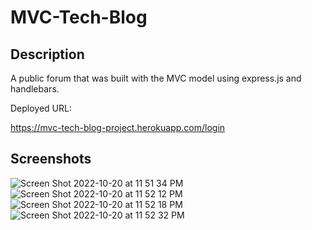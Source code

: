 # MVC-Tech-Blog

## Description

A public forum that was built with the MVC model using express.js and handlebars.

Deployed URL:

https://mvc-tech-blog-project.herokuapp.com/login

## Screenshots

![Screen Shot 2022-10-20 at 11 51 34 PM](https://user-images.githubusercontent.com/97267318/197131927-40f20777-0042-4540-b8f3-e9ac308a8fca.png)
![Screen Shot 2022-10-20 at 11 52 12 PM](https://user-images.githubusercontent.com/97267318/197131935-d23bf578-50eb-4480-bcd6-362e1c88a0bc.png)
![Screen Shot 2022-10-20 at 11 52 18 PM](https://user-images.githubusercontent.com/97267318/197131938-57822206-d4f7-4998-b957-5a28730f254f.png)
![Screen Shot 2022-10-20 at 11 52 32 PM](https://user-images.githubusercontent.com/97267318/197131951-074dd19f-abb6-45cc-bc7d-481cb62616dc.png)
